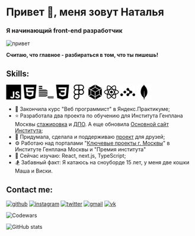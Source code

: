 # Привет 👋, меня зовут Наталья
### Я начинающий front-end разработчик
<img src="https://media4.giphy.com/media/Wj7lNjMNDxSmc/giphy.gif?cid=ecf05e47jjum9i5qcx0wao85qsjndvhbg7ob1aioadot7m93&rid=giphy.gif&ct=g" alt="привет" height = "250">

**Считаю, что главное - разбираться в том, что ты пишешь!**

## Skills:
<img src="./img/javascript.svg" alt="JS" width = "40"> <img src="./img/html5.svg" alt="HTML5" width = "40"> <img src="./img/bem.svg" alt="bem" width = "40"> <img src="./img/css3.svg" alt="CSS3" width = "40"> <img src="./img/figma.svg" alt="Figma" width = "40"> <img src="./img/webpack.svg" alt="webpack" width = "40"> <img src="./img/react.svg" alt="react" width = "40"> <img src="./img/reactrouter.svg" alt="reactrouter" width = "40"> <img src="./img/mongodb.svg" alt="mongodb" width = "40">

- 📝 Закончила курс "Веб программист" в Яндекс.Практикуме;
- ⭐ Разработала два проекта по обучению для Института Генплана Москвы [стажировка](https://praktika.genplanmos.ru/) и [ДПО](https://inkinyam.github.io/education/). А еще обновила  [Основной сайт Института](https://genplanmos.ru/);
- 🐣 Придумала, сделала и поддерживаю [проект](https://p-automation.ru/) для друзей;
- ⚙️ Работаю над порталами "[Ключевые проекты г. Москвы](https://inkinyam.github.io/gp-architect-archive/)" в Институте Генплана Москвы и "Премия института"
- 🌱 Сейчас изучаю: React, next.js, TypeScript;
- 🏂 Забавный факт: Я катаюсь на сноуборде 15 лет, у меня две кошки Маша и Виски.

## Contact me:
[<img src='https://cdn.jsdelivr.net/npm/simple-icons@3.0.1/icons/github.svg' alt='github' height='30'>](https://github.com/inkinyam)  [<img src='https://cdn.jsdelivr.net/npm/simple-icons@3.0.1/icons/instagram.svg' alt='instagram' height='30'>](https://www.instagram.com/i_n_k_i_/)  [<img src='https://cdn.jsdelivr.net/npm/simple-icons@3.0.1/icons/twitter.svg' alt='twitter' height='30'>](https://twitter.com/i_n_k_i)  [<img src='https://cdn.jsdelivr.net/npm/simple-icons@3.0.1/icons/gmail.svg' alt='gmail' height='30'>](mailto:salomon.pulse@gmail.com) [<img src='https://cdn.jsdelivr.net/npm/simple-icons@3.0.1/icons/vk.svg' alt='vk' height='30'>](https://vk.com/i_n_k_i)

<img src="https://www.codewars.com/users/inkinyam/badges/small" alt="Codewars">

![GitHub stats](https://github-readme-stats.vercel.app/api?username=inkinyam&show_icons=true)

